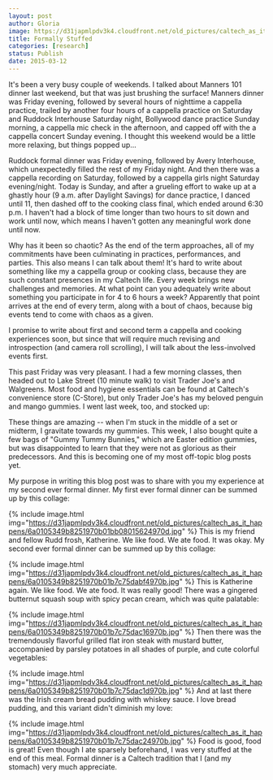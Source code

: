 ```yaml
---
layout: post
author: Gloria
image: https://d31japmlpdv3k4.cloudfront.net/old_pictures/caltech_as_it_happens/6a0105349b8251970b01b8d0e6c92a970c.jpg
title: Formally Stuffed
categories: [research]
status: Publish
date: 2015-03-12
---
```



It's been a very busy couple of weekends. I talked about Manners 101 dinner last weekend, but that was just brushing the surface! Manners dinner was Friday evening, followed by several hours of nighttime a cappella practice, trailed by another four hours of a cappella practice on Saturday and Ruddock Interhouse Saturday night, Bollywood dance practice Sunday morning, a cappella mic check in the afternoon, and capped off with the a cappella concert Sunday evening. I thought this weekend would be a little more relaxing, but things popped up... 

Ruddock formal dinner was Friday evening, followed by Avery Interhouse, which unexpectedly filled the rest of my Friday night. And then there was a cappella recording on Saturday, followed by a cappella girls night Saturday evening/night. Today is Sunday, and after a grueling effort to wake up at a ghastly hour (9 a.m. after Daylight Savings) for dance practice, I danced until 11, then dashed off to the cooking class final, which ended around 6:30 p.m. I haven't had a block of time longer than two hours to sit down and work until now, which means I haven't gotten any meaningful work done until now.

Why has it been so chaotic? As the end of the term approaches, all of my commitments have been culminating in practices, performances, and parties. This also means I can talk about them! It's hard to write about something like my a cappella group or cooking class, because they are such constant presences in my Caltech life. Every week brings new challenges and memories. At what point can you adequately write about something you participate in for 4 to 6 hours a week? Apparently that point arrives at the end of every term, along with a bout of chaos, because big events tend to come with chaos as a given. 

I promise to write about first and second term a cappella and cooking experiences soon, but since that will require much revising and introspection (and camera roll scrolling), I will talk about the less-involved events first. 

This past Friday was very pleasant. I had a few morning classes, then headed out to Lake Street (10 minute walk) to visit Trader Joe's and Walgreens. Most food and hygiene essentials can be found at Caltech's convenience store (C-Store), but only Trader Joe's has my beloved penguin and mango gummies. I went last week, too, and stocked up:

These things are amazing -- when I'm stuck in the middle of a set or midterm, I gravitate towards my gummies. This week, I also bought quite a few bags of "Gummy Tummy Bunnies," which are Easter edition gummies, but was disappointed to learn that they were not as glorious as their predecessors. And this is becoming one of my most off-topic blog posts yet. 

My purpose in writing this blog post was to share with you my experience at my second ever formal dinner. My first ever formal dinner can be summed up by this collage:

{% include image.html img="https://d31japmlpdv3k4.cloudfront.net/old_pictures/caltech_as_it_happens/6a0105349b8251970b01bb08015624970d.jpg" %}
This is my friend and fellow Rudd frosh, Katherine. We like food. We ate food. It was okay. My second ever formal dinner can be summed up by this collage:

{% include image.html img="https://d31japmlpdv3k4.cloudfront.net/old_pictures/caltech_as_it_happens/6a0105349b8251970b01b7c75dabf4970b.jpg" %}
This is Katherine again. We like food. We ate food. It was really good! There was a gingered butternut squash soup with spicy pecan cream, which was quite palatable:

{% include image.html img="https://d31japmlpdv3k4.cloudfront.net/old_pictures/caltech_as_it_happens/6a0105349b8251970b01b7c75dac16970b.jpg" %}
Then there was the tremendously flavorful grilled flat iron steak with mustard butter, accompanied by parsley potatoes in all shades of purple, and cute colorful vegetables:

{% include image.html img="https://d31japmlpdv3k4.cloudfront.net/old_pictures/caltech_as_it_happens/6a0105349b8251970b01b7c75dac1d970b.jpg" %}
And at last there was the Irish cream bread pudding with whiskey sauce. I love bread pudding, and this variant didn't diminish my love:

{% include image.html img="https://d31japmlpdv3k4.cloudfront.net/old_pictures/caltech_as_it_happens/6a0105349b8251970b01b7c75dac24970b.jpg" %}
Food is good, food is great! Even though I ate sparsely beforehand, I was very stuffed at the end of this meal. Formal dinner is a Caltech tradition that I (and my stomach) very much appreciate.

